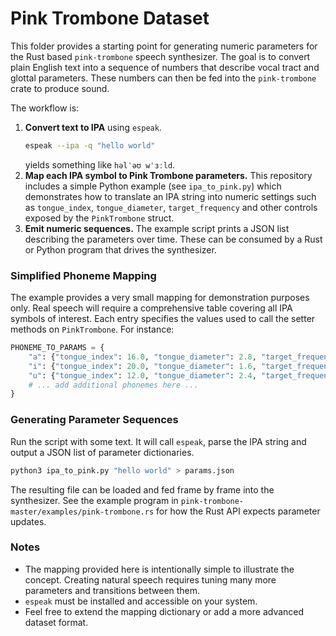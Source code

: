 # Pink Trombone Dataset

This folder provides a starting point for generating numeric
parameters for the Rust based `pink-trombone` speech synthesizer.
The goal is to convert plain English text into a sequence of
numbers that describe vocal tract and glottal parameters.
These numbers can then be fed into the `pink-trombone` crate to
produce sound.

The workflow is:

1. **Convert text to IPA** using `espeak`.
   ```bash
   espeak --ipa -q "hello world"
   ```
   yields something like `həlˈəʊ wˈɜːld`.
2. **Map each IPA symbol to Pink Trombone parameters.**
   This repository includes a simple Python example (see
   `ipa_to_pink.py`) which demonstrates how to translate an IPA string
   into numeric settings such as `tongue_index`, `tongue_diameter`,
   `target_frequency` and other controls exposed by the
   `PinkTrombone` struct.
3. **Emit numeric sequences.**  The example script prints a JSON list
   describing the parameters over time.  These can be consumed by a
   Rust or Python program that drives the synthesizer.

### Simplified Phoneme Mapping

The example provides a very small mapping for demonstration
purposes only.  Real speech will require a comprehensive table
covering all IPA symbols of interest.  Each entry specifies the
values used to call the setter methods on `PinkTrombone`.  For
instance:

```python
PHONEME_TO_PARAMS = {
    "a": {"tongue_index": 16.0, "tongue_diameter": 2.8, "target_frequency": 140},
    "i": {"tongue_index": 20.0, "tongue_diameter": 1.6, "target_frequency": 220},
    "u": {"tongue_index": 12.0, "tongue_diameter": 2.4, "target_frequency": 110},
    # ... add additional phonemes here ...
}
```

### Generating Parameter Sequences

Run the script with some text.  It will call `espeak`, parse the IPA
string and output a JSON list of parameter dictionaries.

```bash
python3 ipa_to_pink.py "hello world" > params.json
```

The resulting file can be loaded and fed frame by frame into the
synthesizer.  See the example program in
`pink-trombone-master/examples/pink-trombone.rs` for how the Rust
API expects parameter updates.

### Notes

- The mapping provided here is intentionally simple to illustrate the
  concept.  Creating natural speech requires tuning many more
  parameters and transitions between them.
- `espeak` must be installed and accessible on your system.
- Feel free to extend the mapping dictionary or add a more advanced
  dataset format.

